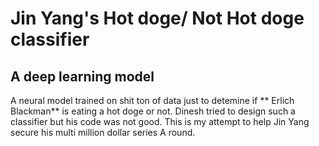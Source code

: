 # Jin Yang's Hot doge/ Not Hot doge classifier
## A deep learning model 
A neural model trained on shit ton of data just to detemine if ** Erlich Blackman** is eating a 
hot doge or not.
Dinesh tried to design such a classifier but his code was not good.
This is my attempt to help Jin Yang secure his multi million dollar series A round.


